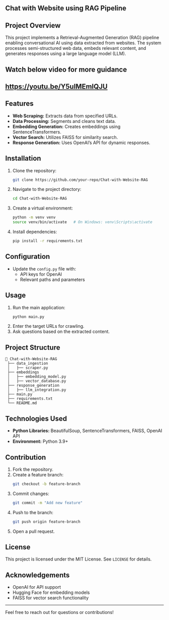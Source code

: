 ## Chat with Website using RAG Pipeline

## Project Overview
This project implements a Retrieval-Augmented Generation (RAG) pipeline enabling conversational AI using data extracted from websites. The system processes semi-structured web data, embeds relevant content, and generates responses using a large language model (LLM).
## Watch below video for more guidance
## https://youtu.be/Y5uIMEmIQJU

## Features
- **Web Scraping:** Extracts data from specified URLs.
- **Data Processing:** Segments and cleans text data.
- **Embedding Generation:** Creates embeddings using SentenceTransformers.
- **Vector Search:** Utilizes FAISS for similarity search.
- **Response Generation:** Uses OpenAI’s API for dynamic responses.

## Installation
1. Clone the repository:
   ```bash
   git clone https://github.com/your-repo/Chat-with-Website-RAG
   ```
2. Navigate to the project directory:
   ```bash
   cd Chat-with-Website-RAG
   ```
3. Create a virtual environment:
   ```bash
   python -m venv venv
   source venv/bin/activate   # On Windows: venv\Scripts\activate
   ```
4. Install dependencies:
   ```bash
   pip install -r requirements.txt
   ```

## Configuration
- Update the `config.py` file with:
  - API keys for OpenAI
  - Relevant paths and parameters

## Usage
1. Run the main application:
   ```bash
   python main.py
   ```
2. Enter the target URLs for crawling.
3. Ask questions based on the extracted content.

## Project Structure
```
📂 Chat-with-Website-RAG
 ├── data_ingestion
 │   ├── scraper.py
 ├── embeddings
 │   ├── embedding_model.py
 │   ├── vector_database.py
 ├── response_generation
 │   ├── llm_integration.py
 ├── main.py
 ├── requirements.txt
 └── README.md
```

## Technologies Used
- **Python Libraries:** BeautifulSoup, SentenceTransformers, FAISS, OpenAI API
- **Environment:** Python 3.9+

## Contribution
1. Fork the repository.
2. Create a feature branch:
   ```bash
   git checkout -b feature-branch
   ```
3. Commit changes:
   ```bash
   git commit -m "Add new feature"
   ```
4. Push to the branch:
   ```bash
   git push origin feature-branch
   ```
5. Open a pull request.

## License
This project is licensed under the MIT License. See `LICENSE` for details.

## Acknowledgements
- OpenAI for API support
- Hugging Face for embedding models
- FAISS for vector search functionality

---
Feel free to reach out for questions or contributions!

